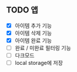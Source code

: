 ## TODO 앱

- [x] 아이템 추가 기능
- [x] 아이템 삭제 기능
- [x] 아이템 완료 기능
- [ ] 완료 / 미완료 필터링 기능
- [ ] 다크모드
- [ ] local storage에 저장
